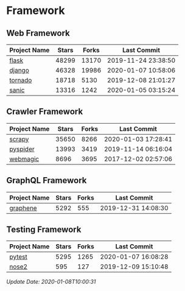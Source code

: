 # Framework

## Web Framework

| Project Name | Stars | Forks | Last Commit |
| ------------ | ----- | ----- | ----------- |
| [flask](https://github.com/pallets/flask) | 48299 | 13170 | 2019-11-24 23:38:50 |
| [django](https://github.com/django/django) | 46328 | 19986 | 2020-01-07 10:58:06 |
| [tornado](https://github.com/tornadoweb/tornado) | 18718 | 5130 | 2019-12-08 21:01:27 |
| [sanic](https://github.com/huge-success/sanic) | 13316 | 1242 | 2020-01-05 03:15:24 |

## Crawler Framework

| Project Name | Stars | Forks | Last Commit |
| ------------ | ----- | ----- | ----------- |
| [scrapy](https://github.com/scrapy/scrapy) | 35650 | 8266 | 2020-01-03 17:28:41 |
| [pyspider](https://github.com/binux/pyspider) | 13993 | 3419 | 2019-11-14 06:16:04 |
| [webmagic](https://github.com/code4craft/webmagic) | 8696 | 3695 | 2017-12-02 02:57:06 |

## GraphQL Framework

| Project Name | Stars | Forks | Last Commit |
| ------------ | ----- | ----- | ----------- |
| [graphene](https://github.com/graphql-python/graphene) | 5292 | 555 | 2019-12-31 14:08:30 |

## Testing Framework

| Project Name | Stars | Forks | Last Commit |
| ------------ | ----- | ----- | ----------- |
| [pytest](https://github.com/pytest-dev/pytest) | 5295 | 1265 | 2020-01-07 16:08:28 |
| [nose2](https://github.com/nose-devs/nose2) | 595 | 127 | 2019-12-09 15:10:48 |

*Update Date: 2020-01-08T10:00:31*